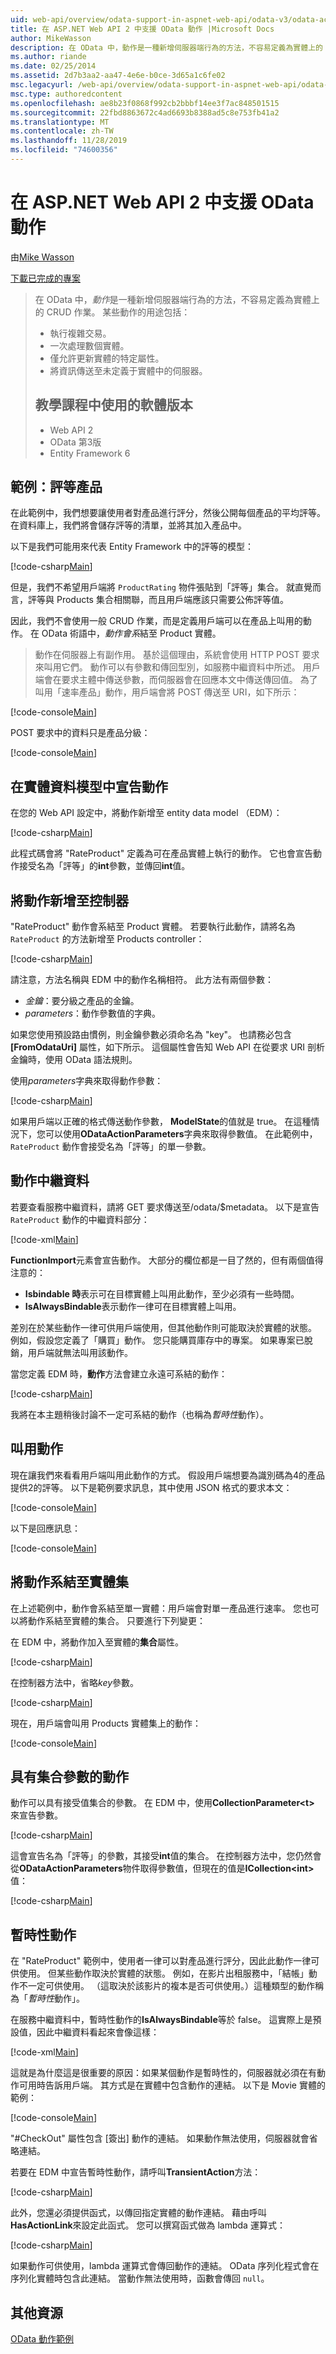 ```yaml
---
uid: web-api/overview/odata-support-in-aspnet-web-api/odata-v3/odata-actions
title: 在 ASP.NET Web API 2 中支援 OData 動作 |Microsoft Docs
author: MikeWasson
description: 在 OData 中，動作是一種新增伺服器端行為的方法，不容易定義為實體上的 CRUD 作業。 動作的某些用途包括： [執行]
ms.author: riande
ms.date: 02/25/2014
ms.assetid: 2d7b3aa2-aa47-4e6e-b0ce-3d65a1c6fe02
msc.legacyurl: /web-api/overview/odata-support-in-aspnet-web-api/odata-v3/odata-actions
msc.type: authoredcontent
ms.openlocfilehash: ae8b23f0868f992cb2bbbf14ee3f7ac848501515
ms.sourcegitcommit: 22fbd8863672c4ad6693b8388ad5c8e753fb41a2
ms.translationtype: MT
ms.contentlocale: zh-TW
ms.lasthandoff: 11/28/2019
ms.locfileid: "74600356"
---
```

# <a name="supporting-odata-actions-in-aspnet-web-api-2"></a>在 ASP.NET Web API 2 中支援 OData 動作

由[Mike Wasson](https://github.com/MikeWasson)

[下載已完成的專案](https://code.msdn.microsoft.com/ASPNET-Web-API-OData-cecdb524)

> 在 OData 中，*動作*是一種新增伺服器端行為的方法，不容易定義為實體上的 CRUD 作業。 某些動作的用途包括：
> 
> - 執行複雜交易。
> - 一次處理數個實體。
> - 僅允許更新實體的特定屬性。
> - 將資訊傳送至未定義于實體中的伺服器。
> 
> ## <a name="software-versions-used-in-the-tutorial"></a>教學課程中使用的軟體版本
> 
> 
> - Web API 2
> - OData 第3版
> - Entity Framework 6

## <a name="example-rating-a-product"></a>範例：評等產品

在此範例中，我們想要讓使用者對產品進行評分，然後公開每個產品的平均評等。 在資料庫上，我們將會儲存評等的清單，並將其加入產品中。

以下是我們可能用來代表 Entity Framework 中的評等的模型：

[!code-csharp[Main](odata-actions/samples/sample1.cs)]

但是，我們不希望用戶端將 `ProductRating` 物件張貼到「評等」集合。 就直覺而言，評等與 Products 集合相關聯，而且用戶端應該只需要公佈評等值。

因此，我們不會使用一般 CRUD 作業，而是定義用戶端可以在產品上叫用的動作。 在 OData 術語中，*動作會系*結至 Product 實體。

>動作在伺服器上有副作用。 基於這個理由，系統會使用 HTTP POST 要求來叫用它們。 動作可以有參數和傳回型別，如服務中繼資料中所述。 用戶端會在要求主體中傳送參數，而伺服器會在回應本文中傳送傳回值。 為了叫用「速率產品」動作，用戶端會將 POST 傳送至 URI，如下所示：

[!code-console[Main](odata-actions/samples/sample2.cmd)]

POST 要求中的資料只是產品分級：

[!code-console[Main](odata-actions/samples/sample3.cmd)]

## <a name="declare-the-action-in-the-entity-data-model"></a>在實體資料模型中宣告動作

在您的 Web API 設定中，將動作新增至 entity data model （EDM）：

[!code-csharp[Main](odata-actions/samples/sample4.cs)]

此程式碼會將 "RateProduct" 定義為可在產品實體上執行的動作。 它也會宣告動作接受名為「評等」的**int**參數，並傳回**int**值。

## <a name="add-the-action-to-the-controller"></a>將動作新增至控制器

"RateProduct" 動作會系結至 Product 實體。 若要執行此動作，請將名為 `RateProduct` 的方法新增至 Products controller：

[!code-csharp[Main](odata-actions/samples/sample5.cs)]

請注意，方法名稱與 EDM 中的動作名稱相符。 此方法有兩個參數：

- *金鑰*：要分級之產品的金鑰。
- *parameters*：動作參數值的字典。

如果您使用預設路由慣例，則金鑰參數必須命名為 "key"。 也請務必包含 **[FromOdataUri]** 屬性，如下所示。 這個屬性會告知 Web API 在從要求 URI 剖析金鑰時，使用 OData 語法規則。

使用*parameters*字典來取得動作參數：

[!code-csharp[Main](odata-actions/samples/sample6.cs)]

如果用戶端以正確的格式傳送動作參數， **ModelState**的值就是 true。 在這種情況下，您可以使用**ODataActionParameters**字典來取得參數值。 在此範例中，`RateProduct` 動作會接受名為「評等」的單一參數。

## <a name="action-metadata"></a>動作中繼資料

若要查看服務中繼資料，請將 GET 要求傳送至/odata/$metadata。 以下是宣告 `RateProduct` 動作的中繼資料部分：

[!code-xml[Main](odata-actions/samples/sample7.xml)]

**FunctionImport**元素會宣告動作。 大部分的欄位都是一目了然的，但有兩個值得注意的：

- **Isbindable 時**表示可在目標實體上叫用此動作，至少必須有一些時間。
- **IsAlwaysBindable**表示動作一律可在目標實體上叫用。

差別在於某些動作一律可供用戶端使用，但其他動作則可能取決於實體的狀態。 例如，假設您定義了「購買」動作。 您只能購買庫存中的專案。 如果專案已脫銷，用戶端就無法叫用該動作。

當您定義 EDM 時，**動作**方法會建立永遠可系結的動作：

[!code-csharp[Main](odata-actions/samples/sample8.cs?highlight=1)]

我將在本主題稍後討論不一定可系結的動作（也稱為*暫時性*動作）。

## <a name="invoking-the-action"></a>叫用動作

現在讓我們來看看用戶端叫用此動作的方式。 假設用戶端想要為識別碼為4的產品提供2的評等。 以下是範例要求訊息，其中使用 JSON 格式的要求本文：

[!code-console[Main](odata-actions/samples/sample9.cmd)]

以下是回應訊息：

[!code-console[Main](odata-actions/samples/sample10.cmd)]

## <a name="binding-an-action-to-an-entity-set"></a>將動作系結至實體集

在上述範例中，動作會系結至單一實體：用戶端會對單一產品進行速率。 您也可以將動作系結至實體的集合。 只要進行下列變更：

在 EDM 中，將動作加入至實體的**集合**屬性。

[!code-csharp[Main](odata-actions/samples/sample11.cs?highlight=1)]

在控制器方法中，省略*key*參數。

[!code-csharp[Main](odata-actions/samples/sample12.cs)]

現在，用戶端會叫用 Products 實體集上的動作：

[!code-console[Main](odata-actions/samples/sample13.cmd)]

## <a name="actions-with-collection-parameters"></a>具有集合參數的動作

動作可以具有接受值集合的參數。 在 EDM 中，使用**CollectionParameter&lt;t&gt;** 來宣告參數。

[!code-csharp[Main](odata-actions/samples/sample14.cs)]

這會宣告名為「評等」的參數，其接受**int**值的集合。 在控制器方法中，您仍然會從**ODataActionParameters**物件取得參數值，但現在的值是**ICollection&lt;int&gt;** 值：

[!code-csharp[Main](odata-actions/samples/sample15.cs)]

## <a name="transient-actions"></a>暫時性動作

在 "RateProduct" 範例中，使用者一律可以對產品進行評分，因此此動作一律可供使用。 但某些動作取決於實體的狀態。 例如，在影片出租服務中，「結帳」動作不一定可供使用。 （這取決於該影片的複本是否可供使用。）這種類型的動作稱為「*暫時性*動作」。

在服務中繼資料中，暫時性動作的**IsAlwaysBindable**等於 false。 這實際上是預設值，因此中繼資料看起來會像這樣：

[!code-xml[Main](odata-actions/samples/sample16.xml)]

這就是為什麼這是很重要的原因：如果某個動作是暫時性的，伺服器就必須在有動作可用時告訴用戶端。 其方式是在實體中包含動作的連結。 以下是 Movie 實體的範例：

[!code-console[Main](odata-actions/samples/sample17.cmd)]

"#CheckOut" 屬性包含 [簽出] 動作的連結。 如果動作無法使用，伺服器就會省略連結。

若要在 EDM 中宣告暫時性動作，請呼叫**TransientAction**方法：

[!code-csharp[Main](odata-actions/samples/sample18.cs)]

此外，您還必須提供函式，以傳回指定實體的動作連結。 藉由呼叫**HasActionLink**來設定此函式。 您可以撰寫函式做為 lambda 運算式：

[!code-csharp[Main](odata-actions/samples/sample19.cs)]

如果動作可供使用，lambda 運算式會傳回動作的連結。 OData 序列化程式會在序列化實體時包含此連結。 當動作無法使用時，函數會傳回 `null`。

## <a name="additional-resources"></a>其他資源

[OData 動作範例](http://aspnet.codeplex.com/sourcecontrol/latest#Samples/WebApi/OData/v3/ODataActionsSample/)
